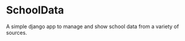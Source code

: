SchoolData
==========

A simple django app to manage and show school data from a variety of sources.
